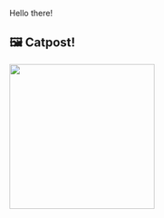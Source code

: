 Hello there!



## 🖼️ Catpost!

<sub>
    <img src="https://cdn2.thecatapi.com/images/4o0.jpg" height="256">
</sub>

